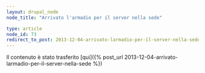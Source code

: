 ```yaml
---
layout: drupal_node
node_title: "Arrivato l'armadio per il server nella sede"

type: article
node_id: 73
redirect_to_post: 2013-12-04-arrivato-larmadio-per-il-server-nella-sede
---
```


Il contenuto è stato trasferito [qui]({% post_url 2013-12-04-arrivato-larmadio-per-il-server-nella-sede %})